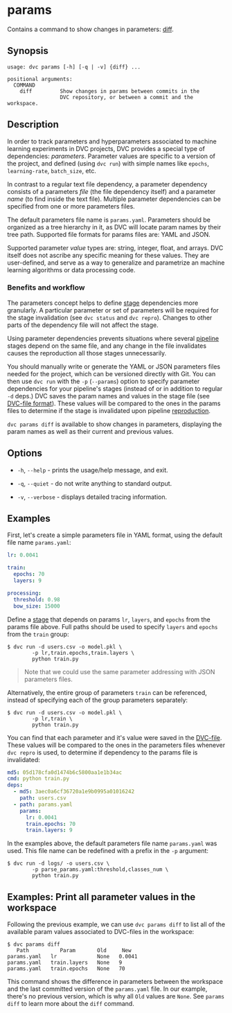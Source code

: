 # params

Contains a command to show changes in parameters:
[diff](/doc/command-reference/params/diff).

## Synopsis

```usage
usage: dvc params [-h] [-q | -v] {diff} ...

positional arguments:
  COMMAND
    diff         Show changes in params between commits in the
                 DVC repository, or between a commit and the workspace.
```

## Description

In order to track parameters and hyperparameters associated to machine learning
experiments in <abbr>DVC projects</abbr>, DVC provides a special type of
<abbr>dependencies</abbr>: _parameters_. Parameter values are specific to a
version of the project, and defined (using `dvc run`) with simple names like
`epochs`, `learning-rate`, `batch_size`, etc.

In contrast to a regular text file dependency, a parameter dependency consists
of a parameters _file_ (the file dependency itself) and a parameter _name_ (to
find inside the text file). Multiple parameter dependencies can be specified
from one or more parameters files.

The default parameters file name is `params.yaml`. Parameters should be
organized as a tree hierarchy in it, as DVC will locate param names by their  
tree path. Supported file formats for params files are: YAML and JSON.

Supported parameter _value_ types are: string, integer, float, and arrays. DVC
itself does not ascribe any specific meaning for these values. They are
user-defined, and serve as a way to generalize and parametrize an machine
learning algorithms or data processing code.

### Benefits and workflow

The parameters concept helps to define [stage](/doc/command-reference/run)
<abbr>dependencies</abbr> more granularly. A particular parameter or set of
parameters will be required for the stage invalidation (see `dvc status` and
`dvc repro`). Changes to other parts of the dependency file will not affect the
stage.

Using parameter dependencies prevents situations where several
[pipeline](/doc/command-reference/pipeline) stages depend on the same file, and
any change in the file invalidates causes the reproduction all those stages
unnecessarily.

You should manually write or generate the YAML or JSON parameters files needed
for the project, which can be versioned directly with Git. You can then use
`dvc run` with the `-p` (`--params`) option to specify parameter dependencies
for your pipeline's stages (instead of or in addition to regular `-d` deps.) DVC
saves the param names and values in the stage file (see
[DVC-file format](/doc/user-guide/dvc-file-format)). These values will be
compared to the ones in the params files to determine if the stage is
invalidated upon pipeline [reproduction](/doc/command-reference/repro).

`dvc params diff` is available to show changes in parameters, displaying the
param names as well as their current and previous values.

## Options

- `-h`, `--help` - prints the usage/help message, and exit.

- `-q`, `--quiet` - do not write anything to standard output.

- `-v`, `--verbose` - displays detailed tracing information.

## Examples

First, let's create a simple parameters file in YAML format, using the default
file name `params.yaml`:

```yaml
lr: 0.0041

train:
  epochs: 70
  layers: 9

processing:
  threshold: 0.98
  bow_size: 15000
```

Define a [stage](/doc/command-reference/run) that depends on params `lr`,
`layers`, and `epochs` from the params file above. Full paths should be used to
specify `layers` and `epochs` from the `train` group:

```dvc
$ dvc run -d users.csv -o model.pkl \
        -p lr,train.epochs,train.layers \
        python train.py
```

> Note that we could use the same parameter addressing with JSON parameters
> files.

Alternatively, the entire group of parameters `train` can be referenced, instead
of specifying each of the group parameters separately:

```dvc
$ dvc run -d users.csv -o model.pkl \
        -p lr,train \
        python train.py
```

You can find that each parameter and it's value were saved in the
[DVC-file](/doc/user-guide/dvc-file-format). These values will be compared to
the ones in the parameters files whenever `dvc repro` is used, to determine if
dependency to the params file is invalidated:

```yaml
md5: 05d178cfa0d1474b6c5800aa1e1b34ac
cmd: python train.py
deps:
  - md5: 3aec0a6cf36720a1e9b0995a01016242
    path: users.csv
  - path: params.yaml
    params:
      lr: 0.0041
      train.epochs: 70
      train.layers: 9
```

In the examples above, the default parameters file name `params.yaml` was used.
This file name can be redefined with a prefix in the `-p` argument:

```dvc
$ dvc run -d logs/ -o users.csv \
        -p parse_params.yaml:threshold,classes_num \
        python train.py
```

## Examples: Print all parameter values in the workspace

Following the previous example, we can use `dvc params diff` to list all of the
available param values associated to DVC-files in the <abbr>workspace</abbr>:

```dvc
$ dvc params diff
   Path          Param       Old     New
params.yaml   lr             None   0.0041
params.yaml   train.layers   None   9
params.yaml   train.epochs   None   70
```

This command shows the difference in parameters between the workspace and the
last committed version of the `params.yaml` file. In our example, there's no
previous version, which is why all `Old` values are `None`. See `params diff` to
learn more about the `diff` command.
